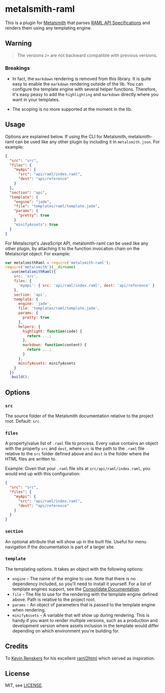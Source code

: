 # metalsmith-raml

This is a plugin for [Metalsmith](http://metalsmith.io/) that parses [RAML API
Specifications](http://raml.org/) and renders them using any templating engine.

## Warning

> The versions `2+` are not backward compatible with previous versions. 

### Breakings

* In fact, the `markdown` rendering is removed from this library. It is quite easy to enable the `markdown` rendering
outside of the lib. You can configure the template engine with several helper functions. Therefore, it's easy peasy to 
add the `highlighting` and `markdown` directly where you want in your templates.

* The scoping is no more supported at the moment in the lib.

## Usage

Options are explained below. If using the CLI for Metalsmith, metalsmith-raml
can be used like any other plugin by including it in `metalsmith.json`. For 
example:

```json
{
  "src": "src",
  "files": {
    "myApi": { 
      "src": "api/raml/index.raml", 
      "dest": "api/reference"
    }
  },
  "section": "api",
  "template": {
    "engine": "jade",
    "file": "templates/raml/template.jade",
    "params": {
      "pretty": true
    }
    "minifyAssets": true
  }
}
```

For Metalscript's JavaScript API, metalsmith-raml can be used like any other
plugin, by attaching it to the function invocation chain on the Metalscript 
object. For example:

```js
var metalsmithRaml = require('metalsmith-raml');
require('metalsmith')(__dirname)
  .use(metalsmithRaml({
    src: 'src',
    files: {
      'myApi': { src: 'api/raml/index.raml', dest: 'api/reference' }
    },
    section: 'api',
    template: {
      engine: 'jade',
      file: 'templates/raml/template.jade',
      params: {
        pretty: true
      },
      helpers: {
        highlight: function(code) {
          return ...;
        },
        markdown: function(content) {
          return ...;
        }
      },
      minifyAssets: minifyAssets
    }
  })
  .build();
```

## Options

### `src`

The source folder of the Metalsmith documentation relative to the project 
root. Default: `src`.

### `files`

A property/value list of `.raml` file to process. Every value contains an 
object with the property `src` and `dest`, where `src` is the path to the 
`.raml` file relative to the `src` folder defined above and `dest` is the
folder where the HTML files are written to.

Example: Given that your `.raml` file sits at `src/api/raml/index.raml`, you
would end up with this configuration:

```json
{
  "src": "src",
  "files": {
    "myApi": { 
      "src": "api/raml/index.raml", 
      "dest": "api/reference"
    }
  }
}
```

### `section`

An optional attribute that will show up in the built file. Useful for menu 
navigation if the documentation is part of a larger site.

### `template`

The templating options. It takes an object with the following options:

 * `engine` - The name of the engine to use. Note that there is no dependency
   included, so you'll need to install it yourself. For a list of template
   engines support, see the [Consolidate Documentation](https://github.com/visionmedia/consolidate.js/#supported-template-engines).
 * `file` - The file to use for the rendering with the template engine defined
   above. Path is relative to the project root.
 * `params` - An object of parameters that is passed to the template engine 
   when rendering.
 * `minifyAssets` - A variable that will show up during rendering. This is 
   handy if you want to render multiple versions, such as a production and
   development version where assets inclusion in the template would differ
   depending on which environment you're building for.

## Credits

To [Kevin Renskers](https://github.com/kevinrenskers) for his excellent
[raml2html](https://github.com/kevinrenskers/raml2html) which served as
inspiration.

## License

MIT, see [LICENSE](LICENSE).
